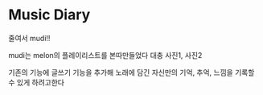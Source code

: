 # Music Diary
줄여서 mudi!!

mudi는 melon의 플레이리스트를 본따만들었다 대충 사진1, 사진2

기존의 기능에 글쓰기 기능을 추가해 노래에 담긴 자신만의 기억, 추억, 느낌을 기록할 수 있게 하려고한다
